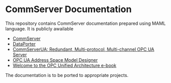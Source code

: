 # CommServer Documentation

This repository contains CommServer documentation prepared using MAML language. It is publicly awailable

- [CommServer](http://www.commsvr.com/OPC-Help/Index.aspx?topic=html/2dea0752-d490-47e6-8444-ac73e07601fc.htm)
- [DataPorter](http://www.commsvr.com/OPC-Help/Index.aspx?topic=html/b8c5f048-bb7e-4742-b7f2-b61a77789ed9.htm)
- [CommServerUA: Redundant, Multi-protocol, Multi-channel OPC UA Server](http://www.commsvr.com/OPC-Help/Index.aspx?topic=html/ec4ecefe-2d13-4ed9-af36-72152ff597f3.htm)
- [OPC UA Address Space Model Designer](http://www.commsvr.com/OPC-Help/Index.aspx?topic=html/a2d55988-b59a-4a87-95b9-933f6bbdf5bd.htm)
- [Welcome to the OPC Unified Architecture e-book](http://www.commsvr.com/UAModelDesigner/Index.aspx)

The documentation is to be ported to appropriate projects.
